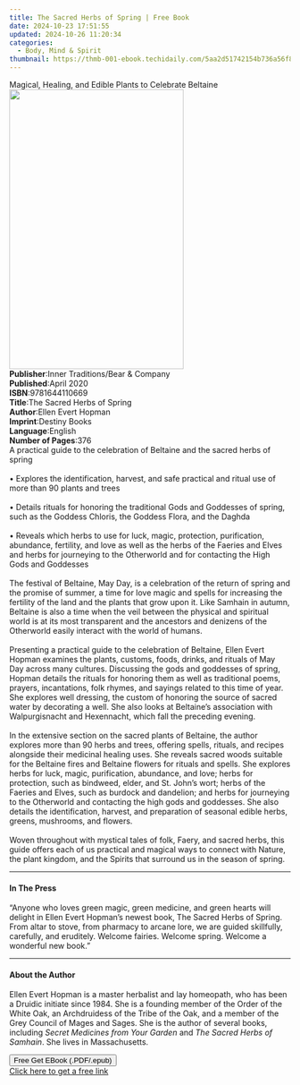 ```yaml
---
title: The Sacred Herbs of Spring | Free Book
date: 2024-10-23 17:51:55
updated: 2024-10-26 11:20:34
categories:
  - Body, Mind & Spirit
thumbnail: https://thmb-001-ebook.techidaily.com/5aa2d51742154b736a56f8ca0a7c60a5da6bb60ad77fd0c593c9c4a1e1c86a1d.jpg
---
```

<main id="book-container">
  <div class="flex flex-col">
    <div class="book-brief flex-1 py-6 px-4 sm:p-6 md:py-10 md:px-8">
      <!-- brief-->
      <div class="book-brief-main">
        Magical, Healing, and Edible Plants to Celebrate Beltaine
      </div>
    </div>
    <div
      class="book-meta-info flex-1 grid gap-4 col-start-1 col-end-3 row-start-1 sm:mb-6 sm:grid-cols-4 lg:gap-6 lg:col-start-2 lg:row-end-6 lg:row-span-6 lg:mb-0"
    >
      <div
        class="book-meta-info-left place-content-center mt-4 p-4 text-sm leading-6 col-start-2 col-span-2 dark:text-slate-400"
      >
        <img
          class="w-full h-500 object-cover rounded-lg sm:h-255 sm:col-span-2 lg:col-span-full"
          src="https://img-001-ebook.techidaily.com/e79cdc236943b4d8f9e23e15a1b460f6f278ced33cf2f5b28fe5725642249417.jpg"
          alt=""
          width="312"
          height="500"
        />
      </div>
      <div
        class="book-meta-info-right mt-2 col-start-1 row-start-2 col-span-3 self-center"
      >
        <!-- meta data  -->
        <div class="flex flex-col px-4 md:px-8">
          <div class="flex-1">
            <strong>Publisher</strong>:<span class="px-2"
              >Inner Traditions/Bear &amp; Company</span
            >
          </div>
          <div class="flex-1">
            <strong>Published</strong>:<span class="px-2">April 2020</span>
          </div>
          <div class="flex-1">
            <strong>ISBN</strong>:<span class="px-2">9781644110669</span>
          </div>
          <div class="flex-1">
            <strong>Title</strong>:<span class="px-2"
              >The Sacred Herbs of Spring</span
            >
          </div>
          <div class="flex-1">
            <strong>Author</strong>:<span class="px-2">Ellen Evert Hopman</span>
          </div>
          <div class="flex-1">
            <strong>Imprint</strong>:<span class="px-2">Destiny Books</span>
          </div>
          <div class="flex-1">
            <strong>Language</strong>:<span class="px-2">English</span>
          </div>
          <div class="flex-1">
            <strong>Number of Pages</strong>:<span class="px-2">376</span>
          </div>
        </div>
      </div>
    </div>
    <div class="book-description flex-1 py-6 px-4 sm:p-6 md:py-10 md:px-8">
      <div class="book-description-main">
        <div accordion-content="" id="description">
          A practical guide to the celebration of Beltaine and the sacred herbs
          of spring <br /><br />• Explores the identification, harvest, and safe
          practical and ritual use of more than 90 plants and trees
          <br /><br />• Details rituals for honoring the traditional Gods and
          Goddesses of spring, such as the Goddess Chloris, the Goddess Flora,
          and the Daghda <br /><br />• Reveals which herbs to use for luck,
          magic, protection, purification, abundance, fertility, and love as
          well as the herbs of the Faeries and Elves and herbs for journeying to
          the Otherworld and for contacting the High Gods and Goddesses
          <br /><br />The festival of Beltaine, May Day, is a celebration of the
          return of spring and the promise of summer, a time for love magic and
          spells for increasing the fertility of the land and the plants that
          grow upon it. Like Samhain in autumn, Beltaine is also a time when the
          veil between the physical and spiritual world is at its most
          transparent and the ancestors and denizens of the Otherworld easily
          interact with the world of humans. <br /><br />Presenting a practical
          guide to the celebration of Beltaine, Ellen Evert Hopman examines the
          plants, customs, foods, drinks, and rituals of May Day across many
          cultures. Discussing the gods and goddesses of spring, Hopman details
          the rituals for honoring them as well as traditional poems, prayers,
          incantations, folk rhymes, and sayings related to this time of year.
          She explores well dressing, the custom of honoring the source of
          sacred water by decorating a well. She also looks at Beltaine’s
          association with Walpurgisnacht and Hexennacht, which fall the
          preceding evening. <br /><br />In the extensive section on the sacred
          plants of Beltaine, the author explores more than 90 herbs and trees,
          offering spells, rituals, and recipes alongside their medicinal
          healing uses. She reveals sacred woods suitable for the Beltaine fires
          and Beltaine flowers for rituals and spells. She explores herbs for
          luck, magic, purification, abundance, and love; herbs for protection,
          such as bindweed, elder, and St. John’s wort; herbs of the Faeries and
          Elves, such as burdock and dandelion; and herbs for journeying to the
          Otherworld and contacting the high gods and goddesses. She also
          details the identification, harvest, and preparation of seasonal
          edible herbs, greens, mushrooms, and flowers. <br /><br />Woven
          throughout with mystical tales of folk, Faery, and sacred herbs, this
          guide offers each of us practical and magical ways to connect with
          Nature, the plant kingdom, and the Spirits that surround us in the
          season of spring.
        </div>
        <div class="accordion-fader"></div>
      </div>
    </div>
    <div class="book-excerpts flex-1 py-6 px-4 sm:p-6 md:py-10 md:px-8">
      <!-- excerpts-->
      <div class="book-excerpts-main">
        <hr />
        <h4 class="placeholder placeholder-heading">
          <span>In The Press</span>
        </h4>
        <p>
          “Anyone who loves green magic, green medicine, and green hearts will
          delight in Ellen Evert Hopman’s newest book, The Sacred Herbs of
          Spring. From altar to stove, from pharmacy to arcane lore, we are
          guided skillfully, carefully, and eruditely. Welcome fairies. Welcome
          spring. Welcome a wonderful new book.”
        </p>
      </div>
    </div>
    <div class="book-about-author flex-1 py-6 px-4 sm:p-6 md:py-10 md:px-8">
      <!-- about author-->
      <div class="book-main-author-main">
        <hr />
        <h4 class="placeholder placeholder-heading">
          <span>About the Author</span>
        </h4>
        <p>
          Ellen Evert Hopman is a master herbalist and lay homeopath, who has
          been a Druidic initiate since 1984. She is a founding member of the
          Order of the White Oak, an Archdruidess of the Tribe of the Oak, and a
          member of the Grey Council of Mages and Sages. She is the author of
          several books, including <i>Secret Medicines from Your Garden</i> and
          <i>The Sacred Herbs of Samhain</i>. She lives in Massachusetts.
        </p>
      </div>
    </div>
    <div class="book-free-get flex-1 py-6 px-4 sm:p-6 md:py-10 md:px-8">
      <button
        id="btn-free-get"
        class="bg-blue-500 hover:bg-blue-700 text-white font-bold py-2 px-4 rounded"
      >
        Free Get EBook (.PDF/.epub)
      </button>
      <div id="countdown-display" class="px-2 text-lg mt-2"></div>
      <a
        id="free-link"
        class="hidden bg-blue-500 hover:bg-blue-700 text-white font-bold py-2 px-4 rounded"
        href="https://www.ebooks.com/en-us/book/209776241/the-sacred-herbs-of-spring/ellen-evert-hopman/"
        target="_blank"
        >Click here to get a free link</a
      >
    </div>
    <script>
      let countdownTime = 0;
      let countdownInterval = null;
      document
        .getElementById('btn-free-get')
        .addEventListener('click', startCountdown);
      function startCountdown() {
        countdownTime = new Date().getTime() + 60000 * 3;
        countdownInterval = setInterval(updateCountdown, 1000);
        document.getElementById('btn-free-get').disabled = true;
        document
          .getElementById('btn-free-get')
          .classList.add('bg-gray-500', 'cursor-not-allowed');
      }
      function updateCountdown() {
        let currentTime = new Date().getTime();
        let timeLeft = countdownTime - currentTime;
        let secondsLeft = Math.floor(timeLeft / 1000);
        document.getElementById('countdown-display').innerHTML =
          `Remaining time: ${secondsLeft} seconds.`;
        if (secondsLeft <= 0) {
          clearInterval(countdownInterval);
          document.getElementById('btn-free-get').classList.add('hidden');
          document.getElementById('free-link').classList.remove('hidden');
          document.getElementById('countdown-display').innerHTML = '';
        }
      }
    </script>
  </div>
</main>
